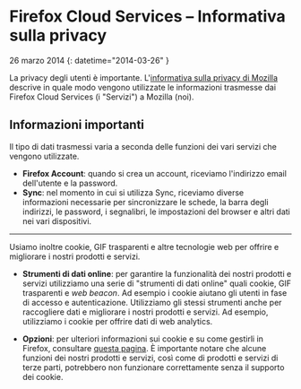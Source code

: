 # Firefox Cloud Services – Informativa sulla privacy

26 marzo 2014
{: datetime="2014-03-26" }

La privacy degli utenti è importante. L'[informativa sulla privacy di Mozilla](https://www.mozilla.org/privacy/) descrive in quale modo vengono utilizzate le informazioni trasmesse dai Firefox Cloud Services (i "Servizi") a Mozilla (noi).

## Informazioni importanti

Il tipo di dati trasmessi varia a seconda delle funzioni dei vari servizi che vengono utilizzate.

* **Firefox Account**: quando si crea un account, riceviamo l'indirizzo email dell'utente e la password.
* **Sync**: nel momento in cui si utilizza Sync, riceviamo diverse informazioni necessarie per sincronizzare le schede, la barra degli indirizzi, le password, i segnalibri, le impostazioni del browser e altri dati nei vari dispositivi.

---------------------------------------

Usiamo inoltre cookie, GIF trasparenti e altre tecnologie web per offrire e migliorare i nostri prodotti e servizi.

* **Strumenti di dati online**: per garantire la funzionalità dei nostri prodotti e servizi utilizziamo una serie di "strumenti di dati online" quali cookie, GIF trasparenti e *web beacon*. Ad esempio i cookie aiutano gli utenti in fase di accesso e autenticazione. Utilizziamo gli stessi strumenti anche per raccogliere dati e migliorare i nostri prodotti e servizi. Ad esempio, utilizziamo i cookie per offrire dati di web analytics.

* **Opzioni**: per ulteriori informazioni sui cookie e su come gestirli in Firefox, consultare [questa pagina](https://support.mozilla.org/kb/cookies-information-websites-store-on-your-computer). È importante notare che alcune funzioni dei nostri prodotti e servizi, così come di prodotti e servizi di terze parti, potrebbero non funzionare correttamente senza il supporto dei cookie.
